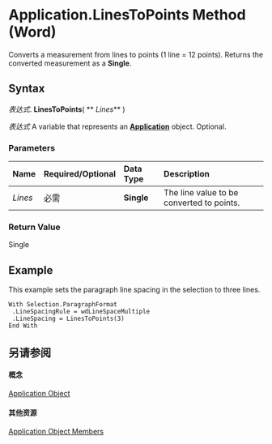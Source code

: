 
# Application.LinesToPoints Method (Word)

Converts a measurement from lines to points (1 line = 12 points). Returns the converted measurement as a  **Single**.


## Syntax

 _表达式_. **LinesToPoints**( ** _Lines_** )

 _表达式_ A variable that represents an **[Application](d1cf6f8f-4e88-bf01-93b4-90a83f79cb44.md)** object. Optional.


### Parameters



|**Name**|**Required/Optional**|**Data Type**|**Description**|
|:-----|:-----|:-----|:-----|
| _Lines_|必需|**Single**|The line value to be converted to points.|

### Return Value

Single


## Example

This example sets the paragraph line spacing in the selection to three lines.


```
With Selection.ParagraphFormat 
 .LineSpacingRule = wdLineSpaceMultiple 
 .LineSpacing = LinesToPoints(3) 
End With
```


## 另请参阅


#### 概念


[Application Object](d1cf6f8f-4e88-bf01-93b4-90a83f79cb44.md)
#### 其他资源


[Application Object Members](http://msdn.microsoft.com/library/71669f1e-65f1-b0f1-b67d-355dfdbebe50%28Office.15%29.aspx)